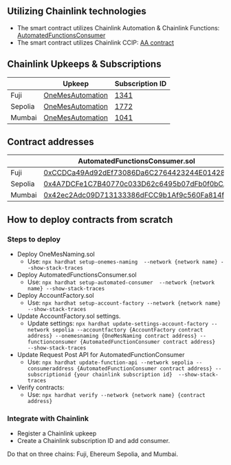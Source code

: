 ## Utilizing Chainlink technologies
- The smart contract utilizes Chainlink Automation & Chainlink Functions: [AutomatedFunctionsConsumer](./contracts/AutomatedFunctionsConsumer.sol)
- The smart contract utilizes Chainlink CCIP: [AA contract](./contracts/Account.sol)
## Chainlink Upkeeps & Subscriptions

|       | Upkeep | Subscription ID |
| ----------- | ----------- | ----------- |
| Fuji      | [OneMesAutomation](https://automation.chain.link/fuji/61504467352864847866059257735594565277523012734929227536507449225656815283735)       | [1341](https://functions.chain.link/fuji/1341)       |
| Sepolia   | [OneMesAutomation](https://automation.chain.link/sepolia/81365215342390125962390398083203136207330687003379133868714111124871906824075)        | [1772](https://functions.chain.link/sepolia/1772) |
| Mumbai   | [OneMesAutomation](https://automation.chain.link/mumbai/69784010374303131921254565902671541714693990388738570456012229349744781596791)        | [1041](https://functions.chain.link/mumbai/1041) |
## Contract addresses

|      | AutomatedFunctionsConsumer.sol | AccountFactory.sol | OneMesNaming.sol |
| ----------- | ----------- | ----------- | ----------- |
| Fuji | [0xCCDCa49Ad92dEf73086Da6C2764423244E014283]() | [0x495A7D42F489b5E72034719cF2CeC262E8b5a1e3]() |  [0xF71363E8dAdEFfBA0C3eE4e26d8Db257c35CB7AE]() |
| Sepolia | [0x4A7DCFe1C7B40770c033D62c6495b07dFb0f0bCA]() | [0xE4E4F631a30afa57D966255f254365C51b70F1C0]() | [0x7CC6e9B08Fd0300bfE933da7E2C1046C29cbA0e6]() |
| Mumbai | [0x42ec2Adc09D713133386dFCC9b1Af9c560Fa814f]() | [0x606d8EF65f243CAaC6faF739650CDaa5F6160f5d]() | [0x05CF0F6cB2F26CF94e3f9e39AfB5632C38D3d6c0]() |
## How to deploy contracts from scratch

### Steps to deploy
- Deploy OneMesNaming.sol
    - Use: ```npx hardhat setup-onemes-naming  --network {network name} --show-stack-traces ```
- Deploy AutomatedFunctionsConsumer.sol
    - Use: ```npx hardhat setup-automated-consumer  --network {network name} --show-stack-traces ```
- Deploy AccountFactory.sol
    - Use: ```npx hardhat setup-account-factory --network {network name} --show-stack-traces```
- Update AccountFactory.sol settings.
    - Update settings: ```npx hardhat update-settings-account-factory --network sepolia --accountfactory {AccountFactory contract address} --onemesnaming {OneMesNaming contract address} --functionconsumer {AutomatedFunctionConsumer contract address}  --show-stack-traces```
- Update Request Post API for AutomatedFunctionConsumer
    - Use: ```npx hardhat update-function-api --network sepolia --consumeraddress {AutomatedFunctionConsumer contract address} --subscriptionid {your chainlink subscription id}  --show-stack-traces```
- Verify contracts:
    - Use: ```npx hardhat verify --network {network name} {contract address}```
### Integrate with Chainlink
- Register a Chainlink upkeep
- Create a Chainlink subscription ID and add consumer.

Do that on three chains: Fuji, Ehereum Sepolia, and Mumbai.

